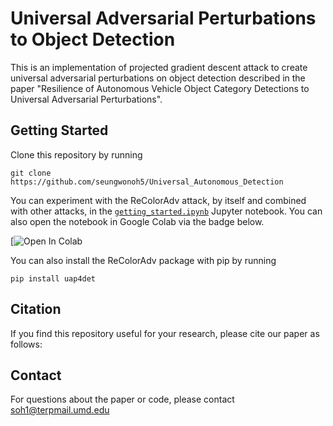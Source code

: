 # Universal Adversarial Perturbations to Object Detection
This is an implementation of projected gradient descent attack to create universal adversarial perturbations on object detection described in the paper "Resilience of Autonomous Vehicle Object Category Detections to Universal Adversarial Perturbations".

## Getting Started

Clone this repository by running

    git clone https://github.com/seungwonoh5/Universal_Autonomous_Detection

You can experiment with the ReColorAdv attack, by itself and combined with other attacks, in the [`getting_started.ipynb`](uap4det.ipynb) Jupyter notebook. You can also open the notebook in Google Colab via the badge below.

[![Open In Colab]()

You can also install the ReColorAdv package with pip by running

    pip install uap4det

## Citation
If you find this repository useful for your research, please cite our paper as follows:

## Contact
For questions about the paper or code, please contact soh1@terpmail.umd.edu
